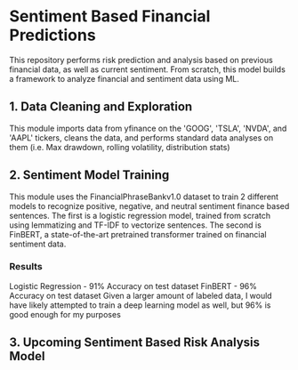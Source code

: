 # Sentiment Based Financial Predictions

This repository performs risk prediction and analysis based on previous financial data, as well as current sentiment. From scratch, this model builds a framework to analyze financial and sentiment data using ML.

## 1. Data Cleaning and Exploration
This module imports data from yfinance on the 'GOOG', 'TSLA', 'NVDA', and 'AAPL' tickers, cleans the data, and performs standard data analyses on them (i.e. Max drawdown, rolling volatility, distribution stats)

## 2. Sentiment Model Training
This module uses the FinancialPhraseBankv1.0 dataset to train 2 different models to recognize positive, negative, and neutral sentiment finance based sentences. The first is a logistic regression model, trained from scratch using lemmatizing and TF-IDF to vectorize sentences. The second is FinBERT, a state-of-the-art pretrained transformer trained on financial sentiment data.

### Results
Logistic Regression - 91% Accuracy on test dataset
FinBERT - 96% Accuracy on test dataset
Given a larger amount of labeled data, I would have likely attempted to train a deep learning model as well, but 96% is good enough for my purposes

## 3. **Upcoming** Sentiment Based Risk Analysis Model
